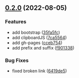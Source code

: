 ## [0.2.0](https://github.com/w3labkr/js-shuffle-words/compare/0.1.1...0.2.0) (2022-08-05)


### Features

* add bootstrap ([35fa5fc](https://github.com/w3labkr/js-shuffle-words/commit/35fa5fcdd0ce3de4e70719ace8aecc4b97d51f0a))
* add clipboardJS ([7ca5564](https://github.com/w3labkr/js-shuffle-words/commit/7ca5564c69c4a589df40c827593d95dfb39539d2))
* add gh-pages ([cceb754](https://github.com/w3labkr/js-shuffle-words/commit/cceb7542fd95f01166e06c5f09621a5d482e88c5))
* add prefix and suffix ([f901338](https://github.com/w3labkr/js-shuffle-words/commit/f901338c4a85103f9857efa0384fc0eb3e95130f))


### Bug Fixes

* fixed broken link ([6419de5](https://github.com/w3labkr/js-shuffle-words/commit/6419de534b5954cd0a7bbb97d7451ff136e56927))

